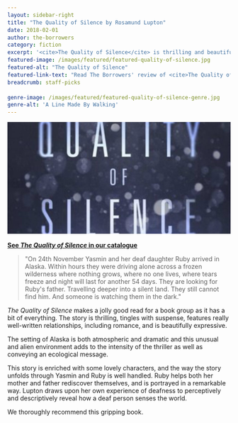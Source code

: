 ```yaml
---
layout: sidebar-right
title: "The Quality of Silence by Rosamund Lupton"
date: 2018-02-01
author: the-borrowers
category: fiction
excerpt: '<cite>The Quality of Silence</cite> is thrilling and beautifully expressive.'
featured-image: /images/featured/featured-quality-of-silence.jpg
featured-alt: "The Quality of Silence"
featured-link-text: "Read The Borrowers' review of <cite>The Quality of Silence</cite>"
breadcrumb: staff-picks

genre-image: /images/featured/featured-quality-of-silence-genre.jpg
genre-alt: 'A Line Made By Walking'
---
```


![The Quality of Silence](/images/featured/featured-quality-of-silence.jpg)

**[See <cite>The Quality of Silence</cite> in our catalogue](https://suffolk.spydus.co.uk/cgi-bin/spydus.exe/ENQ/OPAC/BIBENQ?BRN=1886203)**

> "On 24th November Yasmin and her deaf daughter Ruby arrived in Alaska. Within hours they were driving alone across a frozen wilderness where nothing grows, where no one lives, where tears freeze and night will last for another 54 days. They are looking for Ruby's father. Travelling deeper into a silent land. They still cannot find him. And someone is watching them in the dark."

<cite>The Quality of Silence</cite> makes a jolly good read for a book group as it has a bit of everything. The story is thrilling, tingles with suspense, features really well-written relationships, including romance, and is beautifully expressive.

The setting of Alaska is both atmospheric and dramatic and this unusual and alien environment adds to the intensity of the thriller as well as conveying an ecological message.

This story is enriched with some lovely characters, and the way the story unfolds through Yasmin and Ruby is well handled. Ruby helps both her mother and father rediscover themselves, and is portrayed in a remarkable way. Lupton draws upon her own experience of deafness to perceptively and descriptively reveal how a deaf person senses the world.

We thoroughly recommend this gripping book.
